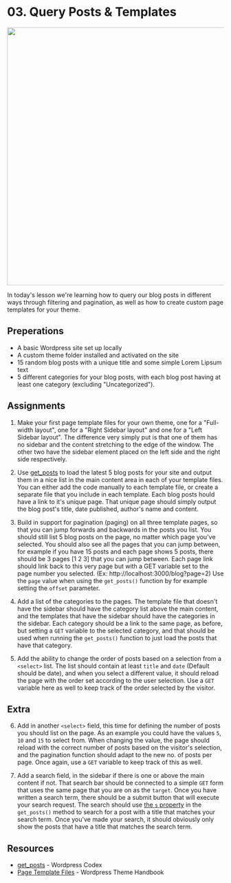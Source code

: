 # 03. Query Posts & Templates
<img src="https://media.giphy.com/media/WS4iVW47O6jql0IAQZ/giphy.gif" width="600">

In today's lesson we're learning how to query our blog posts in different ways through filtering and pagination, as well as how to create custom page templates for your theme.

## Preperations

- A basic Wordpress site set up locally
- A custom theme folder installed and activated on the site
- 15 random blog posts with a unique title and some simple Lorem Lipsum text
- 5 different categories for your blog posts, with each blog post having at least one category (excluding "Uncategorized").


## Assignments

1.
    Make your first page template files for your own theme, one for a "Full-width layout", one for a "Right Sidebar layout" and one for a "Left Sidebar layout". The difference very simply put is that one of them has no sidebar and the content stretching to the edge of the window. The other two have the sidebar element placed on the left side and the right side respectively.

2.
    Use [get_posts](https://codex.wordpress.org/Template_Tags/get_posts) to load the latest 5 blog posts for your site and output them in a nice list in the main content area in each of your template files. You can either add the code manually to each template file, or create a separate file that you include in each template. Each blog posts hould have a link to it's unique page. That unique page should simply output the blog post's title, date published, author's name and content.

3.
    Build in support for pagination (paging) on all three template pages, so that you can jump forwards and backwards in the posts you list. You should still list 5 blog posts on the page, no matter which page you've selected. You should also see all the pages that you can jump between, for example if you have 15 posts and each page shows 5 posts, there should be 3 pages [1 2 3] that you can jump between. Each page link should link back to this very page but with a GET variable set to the page number you selected. (Ex: http://localhost:3000/blog?page=2) Use the `page` value when using the `get_posts()` function by for example setting the `offset` parameter.

4.
    Add a list of the categories to the pages. The template file that doesn't have the sidebar should have the category list above the main content, and the templates that have the sidebar should have the categories in the sidebar. Each category should be a link to the same page, as before, but setting a `GET` variable to the selected category, and that should be used when running the `get_posts()` function to just load the posts that have that category.

5.
    Add the ability to change the order of posts based on a selection from a `<select>` list. The list should contain at least `title` and `date` (Default should be date), and when you select a different value, it should reload the page with the order set according to the user selection. Use a `GET` variable here as well to keep track of the order selected by the visitor.

## Extra

6.
    Add in another `<select>` field, this time for defining the number of posts you should list on the page. As an example you could have the values `5`, `10` and `15` to select from. When changing the value, the page should reload with the correct number of posts based on the visitor's selection, and the pagination function should adapt to the new no. of posts per page. Once again, use a `GET` variable to keep track of this as well.

7.
    Add a search field, in the sidebar if there is one or above the main content if not. That search bar should be connected to a simple `GET` form that uses the same page that you are on as the `target`. Once you have written a search term, there should be a submit button that will execute your search request. The search should use [the `s` property](https://wordpress.stackexchange.com/a/85378) in the `get_posts()` method to search for a post with a title that matches your search term. Once you've made your search, it should obviously only show the posts that have a title that matches the search term.

## Resources

- [get_posts](https://codex.wordpress.org/Template_Tags/get_posts) - Wordpress Codex
- [Page Template Files](https://developer.wordpress.org/themes/template-files-section/page-template-files/) - Wordpress Theme Handbook